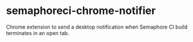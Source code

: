 # semaphoreci-chrome-notifier

Chrome extension to send a desktop notification when Semaphore CI build terminates in an open tab.
